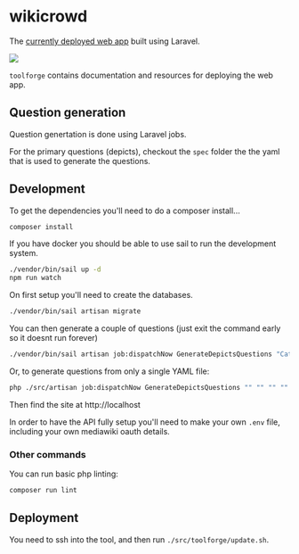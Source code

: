 # wikicrowd

The [currently deployed web app](https://wikicrowd.toolforge.org) built using Laravel.

![](https://i.imgur.com/mn5wRiQ.png)

`toolforge` contains documentation and resources for deploying the web app.

## Question generation

Question genertation is done using Laravel jobs.

For the primary questions (depicts), checkout the `spec` folder the the yaml that is used to generate the questions.

## Development

To get the dependencies you'll need to do a composer install...

```sh
composer install
```

If you have docker you should be able to use sail to run the development system.

```sh
./vendor/bin/sail up -d
npm run watch
```

On first setup you'll need to create the databases.

```sh
./vendor/bin/sail artisan migrate
```

You can then generate a couple of questions (just exit the command early so it doesnt run forever)

```sh
./vendor/bin/sail artisan job:dispatchNow GenerateDepictsQuestions "Category:Bicycles" "" "/(Videos|art|drawings|Models|components|advertising|tools|statistics|aviation|chic|equipment|industry|logo|maintenance|manufacturing|museums|parking|pranks|recycling|shops|shirts|shows|tracks|transport of)/i" Q11442 "Bicycle (pedal-driven two-wheel)" 10
```

Or, to generate questions from only a single YAML file:

```sh
php ./src/artisan job:dispatchNow GenerateDepictsQuestions "" "" "" "" "" 0 "/full/path/to/your.yaml"
```

Then find the site at http://localhost

In order to have the API fully setup you'll need to make your own `.env` file, including your own mediawiki oauth details.

### Other commands

You can run basic php linting:

```sh
composer run lint
```

## Deployment

You need to ssh into the tool, and then run `./src/toolforge/update.sh`.
